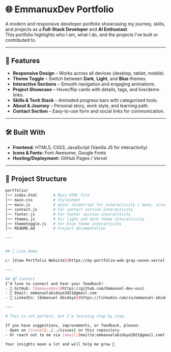 # 🌐 EmmanuxDev Portfolio  

A modern and responsive developer portfolio showcasing my journey, skills, and projects as a **Full-Stack Developer** and **AI Enthusiast**.  
This portfolio highlights who I am, what I do, and the projects I’ve built or contributed to.  

---

## 🚀 Features  

- **Responsive Design** – Works across all devices (desktop, tablet, mobile).  
- **Theme Toggle** – Switch between **Dark**, **Light**, and **Blue** themes.  
- **Interactive Sections** – Smooth navigation and engaging animations.  
- **Project Showcase** – Hover/flip cards with details, tags, and live/demo links.  
- **Skills & Tech Stack** – Animated progress bars with categorized tools.  
- **About & Journey** – Personal story, work style, and learning path.  
- **Contact Section** – Easy-to-use form and social links for communication.  

---

## 🛠️ Built With  

- **Frontend:** HTML5, CSS3, JavaScript (Vanilla JS for interactivity)  
- **Icons & Fonts:** Font Awesome, Google Fonts  
- **Hosting/Deployment:** GitHub Pages / Vercel  

---

## 📂 Project Structure  

```bash
portfolio/
│── index.html       # Main HTML file  
│── main.css         # Stylesheet  
│── main.js          # major JavaScript for interactivity ( menu, scroll animation etc.)
│── contact.js       # For contact section interactivity
│── fonter.js        # For footer section interactivity
│── themes.js        # For light and dark theme interactivity
│── themetoggle.js   # For blue theme interactivity
│── README.md        # Project documentation

---


## 🔗 Live Demo  

👉 [View Portfolio Website](https://my-portfolio-web-gray-seven.vercel.app/)

---

## 📬 Contact  
I’d love to connect and hear your feedback!  
- 💼 GitHub: [EmmanuxDev](https://github.com/Emmanuel-dev-oss)  
- 📧 Email: emmanuelabidoye2021@gmail.com  
- 🔗 LinkedIn: [Emmanuel Abidoye](https://linkedin.com/in/emmanuel-abidoye)

---

# This is not perfect, but I’m learning step by step.  

If you have suggestions, improvements, or feedback, please:  
- Open an [issue](../../issues) on this repository  
- Or reach out to me via [email](mailto:emmanuelabidoye2021@gmail.com)  

Your insights mean a lot and will help me grow 🙏  
